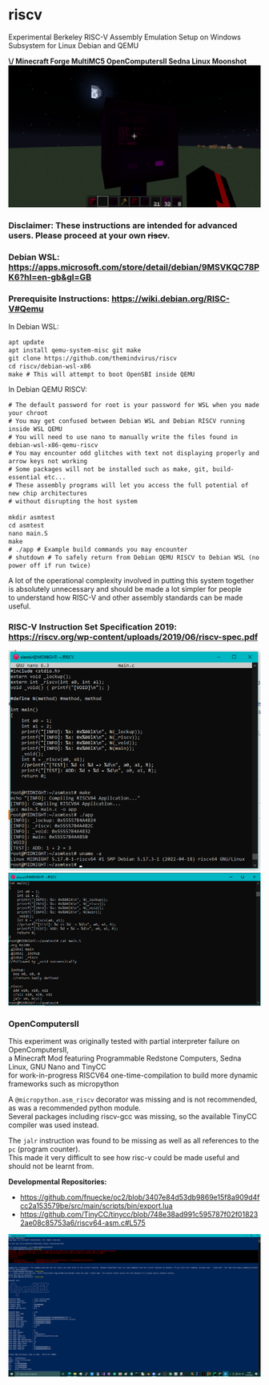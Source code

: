 # riscv
Experimental Berkeley RISC-V Assembly Emulation Setup on Windows Subsystem for Linux Debian and QEMU

**\\/ Minecraft Forge MultiMC5 OpenComputersII Sedna Linux Moonshot**
![moonshot](/moonshot.png)

### Disclaimer: These instructions are intended for advanced users. Please proceed at your own ~~riscv~~.

### Debian WSL: https://apps.microsoft.com/store/detail/debian/9MSVKQC78PK6?hl=en-gb&gl=GB
### Prerequisite Instructions: https://wiki.debian.org/RISC-V#Qemu
In Debian WSL:
```
apt update
apt install qemu-system-misc git make
git clone https://github.com/themindvirus/riscv
cd riscv/debian-wsl-x86
make # This will attempt to boot OpenSBI inside QEMU
```
In Debian QEMU RISCV:
```
# The default password for root is your password for WSL when you made your chroot
# You may get confused between Debian WSL and Debian RISCV running inside WSL QEMU
# You will need to use nano to manually write the files found in debian-wsl-x86-qemu-riscv
# You may encounter odd glitches with text not displaying properly and arrow keys not working
# Some packages will not be installed such as make, git, build-essential etc...
# These assembly programs will let you access the full potential of new chip architectures
# without disrupting the host system

mkdir asmtest
cd asmtest
nano main.S
make
# ./app # Example build commands you may encounter
# shutdown # To safely return from Debian QEMU RISCV to Debian WSL (no power off if run twice)
```
A lot of the operational complexity involved in putting this system together \
is absolutely unnecessary and should be made a lot simpler for people \
to understand how RISC-V and other assembly standards can be made useful.

### RISC-V Instruction Set Specification 2019: https://riscv.org/wp-content/uploads/2019/06/riscv-spec.pdf

![screenshot](/screenshot.png)
![riscvtestpassasm](/riscvtestpassasm.png)

### OpenComputersII
This experiment was originally tested with partial interpreter failure on OpenComputersII, \
a Minecraft Mod featuring Programmable Redstone Computers, Sedna Linux, GNU Nano and TinyCC \
for work-in-progress RISCV64 one-time-compilation to build more dynamic frameworks such as micropython

A `@micropython.asm_riscv` decorator was missing and is not recommended, as was a recommended python module. \
Several packages including riscv-gcc was missing, so the available TinyCC compiler was used instead.

The `jalr` instruction was found to be missing as well as all references to the `pc` (program counter). \
This made it very difficult to see how risc-v could be made useful and should not be learnt from.

**Developmental Repositories:**
 - https://github.com/fnuecke/oc2/blob/3407e84d53db9869e15f8a909d4fcc2a153579be/src/main/scripts/bin/export.lua
 - https://github.com/TinyCC/tinycc/blob/748e38ad991c595787f02f018232ae08c85753a6/riscv64-asm.c#L575

![powershell](/powershell.png)